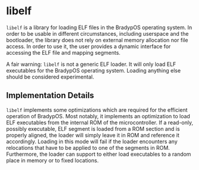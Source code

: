 # libelf

`libelf` is a library for loading ELF files in the BradypOS operating
system. In order to be usable in different circumstances, including
userspace and the bootloader, the library does not rely on external
memory allocation nor file access.
In order to use it, the user provides a dynamic interface for
accessing the ELF file and mapping segments.

A fair warning: `libelf` is not a generic ELF loader.
It will only load ELF executables for the BradypOS operating system.
Loading anything else should be considered experimental.

## Implementation Details

`libelf` implements some optimizations which are required for the
efficient operation of BradypOS.
Most notably, it implements an optimization to load ELF executables
from the internal ROM of the microcontroller.
If a read-only, possibly executable, ELF segment is loaded from a ROM
section and is properly aligned, the loader will simply leave it in
ROM and reference it accordingly.
Loading in this mode will fail if the loader encounters any
relocations that have to be applied to one of the segments in ROM.
Furthermore, the loader can support to either load executables to a
random place in memory or to fixed locations.
